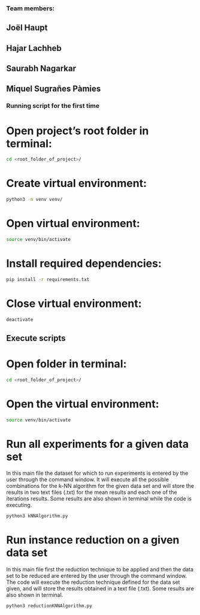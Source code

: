 ### Team members:

## Joël Haupt
## Hajar Lachheb
## Saurabh Nagarkar
## Miquel Sugrañes Pàmies

### Running script for the first time

# Open project’s root folder in terminal:
 ```bash
cd <root_folder_of_project>/ 
```

# Create virtual environment: 
 ```bash
python3 -m venv venv/ 
```

# Open virtual environment:
 ```bash
source venv/bin/activate 
```

# Install required dependencies: 
```bash
pip install -r requirements.txt 
```

# Close virtual environment: 
```bash
deactivate
```

## Execute scripts
# Open folder in terminal: 
```bash
cd <root_folder_of_project>/
 ```

# Open the virtual environment:
```bash
source venv/bin/activate
```

# Run all experiments for a given data set
In this main file the dataset for which to run experiments is entered by the user through the command window.
It will execute all the possible combinations for the k-NN algorithm for the given data set and will store the results
in two text files (.txt) for the mean results and each one of the iterations results. Some results are also shown in
terminal while the code is executing.
```bash
python3 kNNAlgorithm.py
```

# Run instance reduction on a given data set
In this main file first the reduction technique to be applied and then the data set to be reduced are entered by the
user through the command window. The code will execute the reduction technique defined for the data set given, and will
store the results obtained in a text file (.txt). Some results are also shown in terminal.
```bash
python3 reductionKNNAlgorithm.py
```